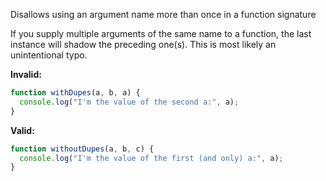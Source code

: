 Disallows using an argument name more than once in a function signature

If you supply multiple arguments of the same name to a function, the last
instance will shadow the preceding one(s). This is most likely an unintentional
typo.

**Invalid:**

```typescript
function withDupes(a, b, a) {
  console.log("I'm the value of the second a:", a);
}
```

**Valid:**

```typescript
function withoutDupes(a, b, c) {
  console.log("I'm the value of the first (and only) a:", a);
}
```
